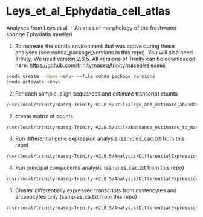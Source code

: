 # Leys_et_al_Ephydatia_cell_atlas
Analyses from Leys et al. - An atlas of morphology of the freshwater sponge Ephydatia muelleri

1. To recreate the conda environment that was active during these analyses (see conda_package_versions in this repo). You will also need Trinity. We used version 2.8.5. All versions of Trinity can be downloaded here: https://github.com/trinityrnaseq/trinityrnaseq/releases 

```bash
conda create --name <env> --file conda_package_versions
conda activate <env>
```
  
2. For each sample, align sequences and estimate transcript counts

```bash
/usr/local/trinityrnaseq-Trinity-v2.8.5/util/align_and_estimate_abundance.pl --transcripts Emu_genome_v1.mrna --seqType fq --left 23233R-03-01_S44_L005_R1_001.fastq.gz --right 23233R-03-01_S44_L005_R2_001.fastq.gz --output_dir C1 --est_method RSEM --aln_method bowtie2 --thread_count 45 --prep_reference > C1.out 2> C1.err
```

2. create matrix of counts

 ```bash
/usr/local/trinityrnaseq-Trinity-v2.8.5/util/abundance_estimates_to_matrix.pl --est_method RSEM --gene_trans_map none --out_prefix atlas_sc --name_sample_by_basedir C1/RSEM.genes.results C2/RSEM.genes.results ... > aem.out 2> aem.err
```

3. Run differential gene expression analysis (samples_cac.txt from this repo)

```bash
/usr/local/trinityrnaseq-Trinity-v2.8.5/Analysis/DifferentialExpression/run_DE_analysis.pl --matrix atlas_sc.isoform.counts.matrix --method voom --samples_file samples_cac.txt > rde.out 2> rde.err```
```
4. Run principal components analysis (samples_cac.txt from this repo)

```bash
/usr/local/trinityrnaseq-Trinity-v2.8.5/Analysis/DifferentialExpression/PtR --matrix atlas_sc.isoform.counts.matrix --samples samples.txt --min_rowSums 10 --log2 --CPM --center_rows --prin_comp 3 > ptr.out 2> ptr.err  
```

5. Cluster differentially expressed transcripts from cystencytes and arcaeocytes only (samples_ca.txt from this repo)
```bash
/usr/local/trinityrnaseq-Trinity-v2.8.5/Analysis/DifferentialExpression/analyze_diff_expr.pl --matrix ../atlas_sc.isoform.counts.matrix --samples ../samples.txt -P 0.01 -C 1.5 --output ade_atlas > ade.out 2> ade.err
```
